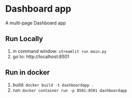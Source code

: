 # Dashboard app

A multi-page Dashboard app 

## Run Locally

1. in command window: ```streamlit run main.py```
2. go to: http://localhost:8501

## Run in docker

1. build: ```docker build -t dashboardapp .```
2. run: ```docker container run -p 8501:8501 dashboardapp```
 